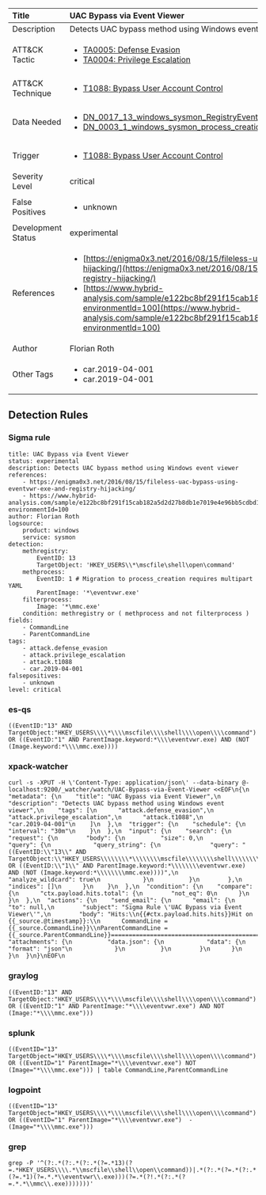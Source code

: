 | Title                | UAC Bypass via Event Viewer                                                                                                                                                 |
|:---------------------|:------------------------------------------------------------------------------------------------------------------------------------------------------------|
| Description          | Detects UAC bypass method using Windows event viewer                                                                                                                                           |
| ATT&amp;CK Tactic    | <ul><li>[TA0005: Defense Evasion](https://attack.mitre.org/tactics/TA0005)</li><li>[TA0004: Privilege Escalation](https://attack.mitre.org/tactics/TA0004)</li></ul>  |
| ATT&amp;CK Technique | <ul><li>[T1088: Bypass User Account Control](https://attack.mitre.org/techniques/T1088)</li></ul>                             |
| Data Needed          | <ul><li>[DN_0017_13_windows_sysmon_RegistryEvent](../Data_Needed/DN_0017_13_windows_sysmon_RegistryEvent.md)</li><li>[DN_0003_1_windows_sysmon_process_creation](../Data_Needed/DN_0003_1_windows_sysmon_process_creation.md)</li></ul>                                                         |
| Trigger              | <ul><li>[T1088: Bypass User Account Control](../Triggers/T1088.md)</li></ul>  |
| Severity Level       | critical                                                                                                                                                 |
| False Positives      | <ul><li>unknown</li></ul>                                                                  |
| Development Status   | experimental                                                                                                                                                |
| References           | <ul><li>[https://enigma0x3.net/2016/08/15/fileless-uac-bypass-using-eventvwr-exe-and-registry-hijacking/](https://enigma0x3.net/2016/08/15/fileless-uac-bypass-using-eventvwr-exe-and-registry-hijacking/)</li><li>[https://www.hybrid-analysis.com/sample/e122bc8bf291f15cab182a5d2d27b8db1e7019e4e96bb5cdbd1dfe7446f3f51f?environmentId=100](https://www.hybrid-analysis.com/sample/e122bc8bf291f15cab182a5d2d27b8db1e7019e4e96bb5cdbd1dfe7446f3f51f?environmentId=100)</li></ul>                                                          |
| Author               | Florian Roth                                                                                                                                                |
| Other Tags           | <ul><li>car.2019-04-001</li><li>car.2019-04-001</li></ul> | 

## Detection Rules

### Sigma rule

```
title: UAC Bypass via Event Viewer
status: experimental
description: Detects UAC bypass method using Windows event viewer
references:
    - https://enigma0x3.net/2016/08/15/fileless-uac-bypass-using-eventvwr-exe-and-registry-hijacking/
    - https://www.hybrid-analysis.com/sample/e122bc8bf291f15cab182a5d2d27b8db1e7019e4e96bb5cdbd1dfe7446f3f51f?environmentId=100
author: Florian Roth
logsource:
    product: windows
    service: sysmon
detection:
    methregistry:
        EventID: 13
        TargetObject: 'HKEY_USERS\\*\mscfile\shell\open\command'
    methprocess:
        EventID: 1 # Migration to process_creation requires multipart YAML
        ParentImage: '*\eventvwr.exe'
    filterprocess:
        Image: '*\mmc.exe'
    condition: methregistry or ( methprocess and not filterprocess )
fields:
    - CommandLine
    - ParentCommandLine
tags:
    - attack.defense_evasion
    - attack.privilege_escalation
    - attack.t1088
    - car.2019-04-001
falsepositives:
    - unknown
level: critical
```





### es-qs
    
```
((EventID:"13" AND TargetObject:"HKEY_USERS\\\\*\\\\mscfile\\\\shell\\\\open\\\\command") OR ((EventID:"1" AND ParentImage.keyword:*\\\\eventvwr.exe) AND (NOT (Image.keyword:*\\\\mmc.exe))))
```


### xpack-watcher
    
```
curl -s -XPUT -H \'Content-Type: application/json\' --data-binary @- localhost:9200/_watcher/watch/UAC-Bypass-via-Event-Viewer <<EOF\n{\n  "metadata": {\n    "title": "UAC Bypass via Event Viewer",\n    "description": "Detects UAC bypass method using Windows event viewer",\n    "tags": [\n      "attack.defense_evasion",\n      "attack.privilege_escalation",\n      "attack.t1088",\n      "car.2019-04-001"\n    ]\n  },\n  "trigger": {\n    "schedule": {\n      "interval": "30m"\n    }\n  },\n  "input": {\n    "search": {\n      "request": {\n        "body": {\n          "size": 0,\n          "query": {\n            "query_string": {\n              "query": "((EventID:\\"13\\" AND TargetObject:\\"HKEY_USERS\\\\\\\\*\\\\\\\\mscfile\\\\\\\\shell\\\\\\\\open\\\\\\\\command\\") OR ((EventID:\\"1\\" AND ParentImage.keyword:*\\\\\\\\eventvwr.exe) AND (NOT (Image.keyword:*\\\\\\\\mmc.exe))))",\n              "analyze_wildcard": true\n            }\n          }\n        },\n        "indices": []\n      }\n    }\n  },\n  "condition": {\n    "compare": {\n      "ctx.payload.hits.total": {\n        "not_eq": 0\n      }\n    }\n  },\n  "actions": {\n    "send_email": {\n      "email": {\n        "to": null,\n        "subject": "Sigma Rule \'UAC Bypass via Event Viewer\'",\n        "body": "Hits:\\n{{#ctx.payload.hits.hits}}Hit on {{_source.@timestamp}}:\\n      CommandLine = {{_source.CommandLine}}\\nParentCommandLine = {{_source.ParentCommandLine}}================================================================================\\n{{/ctx.payload.hits.hits}}",\n        "attachments": {\n          "data.json": {\n            "data": {\n              "format": "json"\n            }\n          }\n        }\n      }\n    }\n  }\n}\nEOF\n
```


### graylog
    
```
((EventID:"13" AND TargetObject:"HKEY_USERS\\\\*\\\\mscfile\\\\shell\\\\open\\\\command") OR ((EventID:"1" AND ParentImage:"*\\\\eventvwr.exe") AND NOT (Image:"*\\\\mmc.exe")))
```


### splunk
    
```
((EventID="13" TargetObject="HKEY_USERS\\\\*\\\\mscfile\\\\shell\\\\open\\\\command") OR ((EventID="1" ParentImage="*\\\\eventvwr.exe") NOT (Image="*\\\\mmc.exe"))) | table CommandLine,ParentCommandLine
```


### logpoint
    
```
((EventID="13" TargetObject="HKEY_USERS\\\\*\\\\mscfile\\\\shell\\\\open\\\\command") OR ((EventID="1" ParentImage="*\\\\eventvwr.exe")  -(Image="*\\\\mmc.exe")))
```


### grep
    
```
grep -P '^(?:.*(?:.*(?:.*(?=.*13)(?=.*HKEY_USERS\\\\.*\\mscfile\\shell\\open\\command))|.*(?:.*(?=.*(?:.*(?=.*1)(?=.*.*\\eventvwr\\.exe)))(?=.*(?!.*(?:.*(?=.*.*\\mmc\\.exe)))))))'
```



